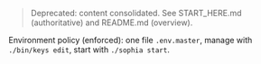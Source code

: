 > Deprecated: content consolidated. See START_HERE.md (authoritative) and README.md (overview).

Environment policy (enforced): one file `.env.master`, manage with `./bin/keys edit`, start with `./sophia start`.
